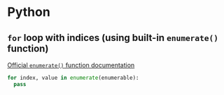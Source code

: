 # Python

## `for` loop with indices (using built-in `enumerate()` function)

[Official `enumerate()` function documentation](https://docs.python.org/3/library/functions.html#enumerate)

```python
for index, value in enumerate(enumerable):
  pass
```
